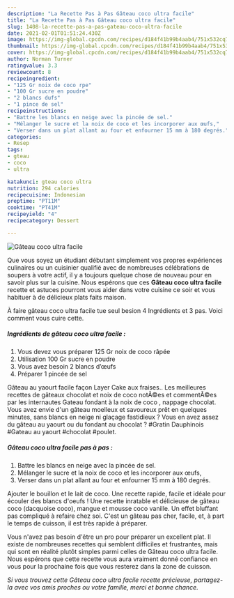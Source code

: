 ```yaml
---
description: "La Recette Pas à Pas Gâteau coco ultra facile"
title: "La Recette Pas à Pas Gâteau coco ultra facile"
slug: 1408-la-recette-pas-a-pas-gateau-coco-ultra-facile
date: 2021-02-01T01:51:24.430Z
image: https://img-global.cpcdn.com/recipes/d184f41b99b4aab4/751x532cq70/gateau-coco-ultra-facile-photo-principale-de-la-recette.jpg
thumbnail: https://img-global.cpcdn.com/recipes/d184f41b99b4aab4/751x532cq70/gateau-coco-ultra-facile-photo-principale-de-la-recette.jpg
cover: https://img-global.cpcdn.com/recipes/d184f41b99b4aab4/751x532cq70/gateau-coco-ultra-facile-photo-principale-de-la-recette.jpg
author: Norman Turner
ratingvalue: 3.3
reviewcount: 8
recipeingredient:
- "125 Gr noix de coco rpe"
- "100 Gr sucre en poudre"
- "2 blancs dufs"
- "1 pince de sel"
recipeinstructions:
- "Battre les blancs en neige avec la pincée de sel."
- "Mélanger le sucre et la noix de coco et les incorporer aux œufs,"
- "Verser dans un plat allant au four et enfourner 15 mm à 180 degrés."
categories:
- Resep
tags:
- gteau
- coco
- ultra

katakunci: gteau coco ultra 
nutrition: 294 calories
recipecuisine: Indonesian
preptime: "PT11M"
cooktime: "PT41M"
recipeyield: "4"
recipecategory: Dessert

---
```



![Gâteau coco ultra facile](https://img-global.cpcdn.com/recipes/d184f41b99b4aab4/751x532cq70/gateau-coco-ultra-facile-photo-principale-de-la-recette.jpg)

Que vous soyez un étudiant débutant simplement vos propres expériences culinaires ou un cuisinier qualifié avec de nombreuses célébrations de soupers à votre actif, il y a toujours quelque chose de nouveau pour en savoir plus sur la cuisine. Nous espérons que ces <strong> Gâteau coco ultra facile </strong> recette et astuces pourront vous aider dans votre cuisine ce soir et vous habituer à de délicieux plats faits maison.

<!--inarticleads1-->

À faire gâteau coco ultra facile tue seul besion 4 Ingrédients et 3 pas. Voici comment vous cuire cette.

##### Ingrédients de gâteau coco ultra facile :

1. Vous devez vous préparer 125 Gr noix de coco râpée
1. Utilisation 100 Gr sucre en poudre
1. Vous avez besoin 2 blancs d’œufs
1. Préparer 1 pincée de sel


Gâteau au yaourt facile façon Layer Cake aux fraises.. Les meilleures recettes de gâteaux chocolat et noix de coco notÃ©es et commentÃ©es par les internautes Gateau fondant à la noix de coco , nappage chocolat. Vous avez envie d&#39;un gâteau moelleux et savoureux prêt en quelques minutes, sans blancs en neige ni glaçage fastidieux ? Vous en avez assez du gâteau au yaourt ou du fondant au chocolat ? #Gratin Dauphinois #Gateau au yaourt #chocolat #poulet. 

<!--inarticleads2-->

##### Gâteau coco ultra facile pas à pas :

1. Battre les blancs en neige avec la pincée de sel.
1. Mélanger le sucre et la noix de coco et les incorporer aux œufs,
1. Verser dans un plat allant au four et enfourner 15 mm à 180 degrés.


Ajouter le bouillon et le lait de coco. Une recette rapide, facile et idéale pour écouler des blancs d&#39;oeufs ! Une recette inratable et délicieuse de gâteau coco (dacquoise coco), mangue et mousse coco vanille. Un effet bluffant pas compliqué à refaire chez soi. C&#39;est un gâteau pas cher, facile, et, à part le temps de cuisson, il est très rapide à préparer. 

<!--inarticleads1-->

<p>
Vous n'avez pas besoin d'être un pro pour préparer un excellent plat. Il existe de nombreuses recettes qui semblent difficiles et frustrantes, mais qui sont en réalité plutôt simples parmi celles de Gâteau coco ultra facile. Nous espérons que cette recette vous aura vraiment donné confiance en vous pour la prochaine fois que vous resterez dans la zone de cuisson.
</p>

<p>
<i>Si vous trouvez cette Gâteau coco ultra facile recette précieuse, partagez-la avec vos amis proches ou votre famille, merci et bonne chance.</i>
</p>
